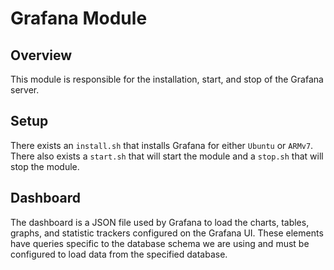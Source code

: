 # Grafana Module

## Overview
This module is responsible for the installation, start, and stop of the Grafana server.

## Setup
There exists an `install.sh` that installs Grafana for either `Ubuntu` or `ARMv7`.
There also exists a `start.sh` that will start the module and a `stop.sh` that will stop the module.

## Dashboard
The dashboard is a JSON file used by Grafana to load the charts, tables, graphs, and statistic trackers configured on the Grafana UI.
These elements have queries specific to the database schema we are using and must be configured to load data from the specified database.
